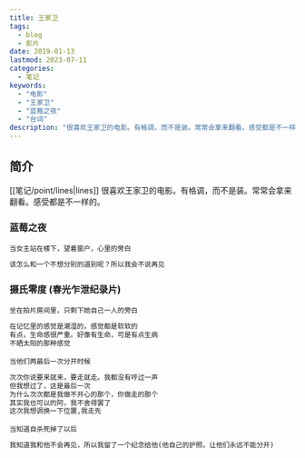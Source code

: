 ```yaml
---
title: 王家卫
tags:
  - blog
  - 影片
date: 2019-01-13
lastmod: 2023-07-11
categories:
  - 笔记
keywords:
  - "电影"
  - "王家卫"
  - "蓝莓之夜"
  - "台词"
description: "很喜欢王家卫的电影。有格调，而不是装。常常会拿来翻看。感受都是不一样的"
---
```


## 简介

[[笔记/point/lines|lines]] 很喜欢王家卫的电影。有格调，而不是装。常常会拿来翻看。感受都是不一样的。

### 蓝莓之夜

`当女主站在楼下，望着窗户，心里的旁白`

```python
该怎么和一个不想分别的道别呢？所以我会不说再见
```

### 摄氏零度 (春光乍泄纪录片)

`坐在拍片房间里，只剩下她自己一人的旁白`

```python
在记忆里的感觉是潮湿的，感觉都是软软的
有点，生命感很严重。好像有生命，可是有点生病
不晒太阳的那种感觉
```

`当他们两最后一次分开时候`

```python
次次你说要来就来，要走就走。我都没有哼过一声
但我想过了，这是最后一次
为什么次次都是我做不开心的那个，你做走的那个
其实我也可以的阿，我不舍得罢了
这次我想调换一下位置,我走先
```

`当知道自杀死掉了以后`

```python
我知道我和他不会再见，所以我留了一个纪念给他(他自己的护照，让他们永远不能分开)
```
